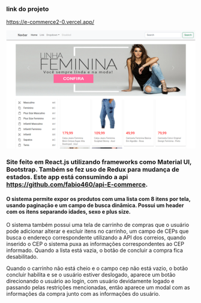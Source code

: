 ### link do projeto
https://e-commerce2-0.vercel.app/


![alt text](./public/siteImg.png)


### Site feito em React.js utilizando frameworks como Material UI, Bootstrap. Também se fez uso de Redux para mudança de estados. Este app está consumindo a api https://github.com/fabio460/api-E-commerce. 

#### O sistema permite expor os produtos com uma lista com 8 itens por tela, usando paginação e um campo de busca dinâmica. Possui um header com os itens separando idades, sexo e plus size. 

O sistema também possui uma tela de carrinho de compras que o usuário pode adicionar alterar e excluir itens no carrinho, um campo de CEPs que busca o endereço correspondente utilizando a API dos correios, quando inserido o CEP o sistema puxa as informações correspondentes ao CEP informado. Quando a lista está vazia, o botão de concluir a compra fica desabilitado.  

Quando o carrinho não está cheio e o campo cep não está vazio, o botão concluir habilita e se o usuário estiver deslogado, aparece um botão direcionando o usuário ao login, com usuário devidamente logado e passando pelas restrições mencionadas, então aparece um modal com as informações da compra junto com as informações do usuário. 
